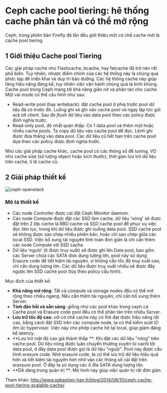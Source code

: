 # Ceph cache pool tiering: hê thống cache phân tán và có thể mở rộng
Ceph, trong phiên bản Firefly đã lần đầu giới thiệu một cơ chế cache mới là cache pool tiering.

## 1 Giới thiệu Cache pool Tiering
Các giải pháp cache như Flashcache, bcache, hay fatcache đã trở nên rất phổ biến. Tuy nhiên, nhược điểm chính của các hệ thống này là chúng quá phức tạp để triển khai và duy trì bảo dưỡng. Các hệ thống cache này giúp tăng hiệu năng đáng kể, tuy nhiên việc vận hành chúng quả là kinh khủng.
Cache pool trong Ceph mang tới khả năng giãn nở và phân tán cho cache. Một vài mode có thể cấu hình như sau:
 - Read-write pool (hay writeback): đặt cache pool ở phía trước pool dữ liệu đã có trước đó. Luồng ghi sẽ ghi vào cache pool và ngay lập tức gửi ack tới client. Sau đó *flush* dữ liệu vào data pool theo các policy được định nghĩa trước.
 - Read-only pool, độ nhất quán thấp: Có 1 data pool và thêm một hoặc nhiều cache pools. Ta copy dữ liệu vào cache pool để đọc. Lệnh ghi được đưa thẳng vào data pool. Các dữ liệu cũ hết hạn trên cache pool dựa theo các policy được định nghĩa trước.

 Như các giải pháp cache khác, cache pool có các thông số để tuning, VD như cache size (số lượng object hoặc kích thước), thời gian lưu trữ dữ liệu trên cache, tỉ lệ cache cũ.

## 2 Giải pháp thiết kế
![ceph-openstack](http://image.prntscr.com/image/08045be4a6064497ae107368af14ace9.png)
### Mô tả thiết kế
 - Các node Controller được cài đặt Ceph Monitor daemon.
 - Các node Compute được đặt các SSD làm cache, dữ liệu 'nóng' sẽ được đặt trên 2 lớp cache là RBD cache và SSD cache pool để phục vụ việc đọc liên tục, trong khi dữ liệu được ghi xuống data pool. SSD cache pool sẽ không được sao chép nhiều phiên bản, hoặc chỉ sao chép giữa các local SSD. Việc bổ xung tài nguyên tính toán đon giản là chỉ cần thêm các node Compute với SSD cache.
 - Dữ liệu 'nguội' (ít được truy xuất) sẽ được ghi lên Data pool, bao gồm các Server chứa các SATA disk dung lượng lớn, pool này sử dụng Erasure code để tiết kiệm tài nguyên, vì không cần tốc độ truy xuất cao, chỉ cần dung lượng lớn. Các dữ liệu được truy xuất nhiều sẽ được đẩy ngược lên SSD cache pool (tùy theo policy cấu hình).

Mục đích của thiết kế:

 - **Khả năng mở rộng**: Tất cả compute và storage nodes đều có thể mở rộng theo chiều ngang. Nếu cần thêm tài nguyên, chỉ cần bổ xung thêm Server.
 - **Tính đãn hồi và sẵn sàng**: giống như các pool khác trong ceph cả Cache pool và Erasure code pool đểu có thể phân tán trên nhiều Server.
 - **Lưu trữ tốc độ cao**: với cơ chế cache này có thẻ đạt được hiêu năng rất cao, bằng cách đặt SSD trên các compute node, ta có thể kiểm soát IO ởm ức hypervisor. Việc này cho phép cache hit tại local, giúp giảm đáng kể latency.
 - **Lưu trữ mật độ cao giá thành thấp **: Khi đặt các dữ liệu "nóng" trên cache pool. Dữ liệu nóng được luân chuyển thường xuyên từ cachl tới data pool, ở đây data pool được gọi là dữ liệu "nguội". Pool này được cấu hình erasure code. Nhờ erasure code, ta có thể lưu trữ dữ liệu hiệu quả hơn và tiết kiệm tài nguyên hơn nhờ vào các thông số cài đặt trên erassure pool.
 Ở đây ta sử dụng các ổ đĩa SATA dung lượng lớn.
 - **Dễ dàng trong quản trị **: Mô hình này giúp việc quản trị rất đơn giản.

 Tham khảo:
 http://www.sebastien-han.fr/blog/2014/06/10/ceph-cache-pool-tiering-scalable-cache/

